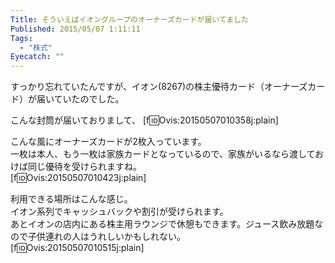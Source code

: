 ```yaml
---
Title: そういえばイオングループのオーナーズカードが届いてました
Published: 2015/05/07 1:11:11
Tags:
  - "株式"
Eyecatch: ""
---
```

すっかり忘れていたんですが、イオン(8267)の株主優待カード（オーナーズカード）が届いていたのでした。  


こんな封筒が届いておりまして、
[f:id:Ovis:20150507010358j:plain]

こんな風にオーナーズカードが2枚入っています。  
一枚は本人、もう一枚は家族カードとなっているので、家族がいるなら渡しておけば同じ優待を受けられますね。  
[f:id:Ovis:20150507010423j:plain]

利用できる場所はこんな感じ。  
イオン系列でキャッシュバックや割引が受けられます。  
あとイオンの店内にある株主用ラウンジで休憩もできます。ジュース飲み放題なので子供連れの人はうれしいかもしれない。  
[f:id:Ovis:20150507010515j:plain]

